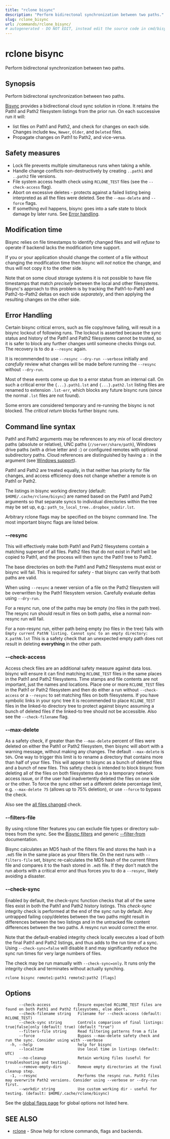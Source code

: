 ```yaml
---
title: "rclone bisync"
description: "Perform bidirectonal synchronization between two paths."
slug: rclone_bisync
url: /commands/rclone_bisync/
# autogenerated - DO NOT EDIT, instead edit the source code in cmd/bisync/ and as part of making a release run "make commanddocs"
---
```

# rclone bisync

Perform bidirectonal synchronization between two paths.

## Synopsis

Perform bidirectonal synchronization between two paths.

[Bisync](https://rclone.org/bisync/) provides a
bidirectional cloud sync solution in rclone.
It retains the Path1 and Path2 filesystem listings from the prior run.
On each successive run it will:
- list files on Path1 and Path2, and check for changes on each side.
  Changes include `New`, `Newer`, `Older`, and `Deleted` files.
- Propagate changes on Path1 to Path2, and vice-versa.

## Safety measures
- Lock file prevents multiple simultaneous runs when taking a while.
- Handle change conflicts non-destructively by creating
  `..path1` and `..path2` file versions.
- File system access health check using `RCLONE_TEST` files
  (see the `--check-access` flag).
- Abort on excessive deletes - protects against a failed listing
  being interpreted as all the files were deleted.
  See the `--max-delete` and `--force` flags.
- If something evil happens, bisync goes into a safe state to block
  damage by later runs.
  See [Error handling](https://rclone.org/bisync/#error-handling).

## Modification time
Bisync relies on file timestamps to identify changed files and will
_refuse_ to operate if backend lacks the modification time support.

If you or your application should change the content of a file
without changing the modification time then bisync will _not_
notice the change, and thus will not copy it to the other side.

Note that on some cloud storage systems it is not possible to have file
timestamps that match _precisely_ between the local and other filesystems.
Bisync's approach to this problem is by tracking the Path1-to-Path1 and
Path2-to-Path2 deltas on each side _separately_, and then applying
the resulting changes on the other side.

## Error Handling
Certain bisync critical errors, such as file copy/move failing, will result in
a bisync lockout of following runs. The lockout is asserted because the sync
status and history of the Path1 and Path2 filesystems cannot be trusted,
so it is safer to block any further changes until someone checks things out.
The recovery is to do a `--resync` again.

It is recommended to use `--resync --dry-run --verbose` initially and
_carefully_ review what changes will be made before running the `--resync`
without `--dry-run`.

Most of these events come up due to a error status from an internal call.
On such a critical error the `{...}.path1.lst` and `{...}.path2.lst`
listing files are renamed to extension `.lst-err`, which blocks any future
bisync runs (since the normal `.lst` files are not found).

Some errors are considered temporary and re-running the bisync is not blocked.
The _critical return_ blocks further bisync runs.

## Command line syntax
Path1 and Path2 arguments may be references to any mix of local directory
paths (absolute or relative), UNC paths (`//server/share/path`),
Windows drive paths (with a drive letter and `:`) or configured remotes
with optional subdirectory paths. Cloud references are distinguished by
having a `:` in the argument
(see [Windows support](https://rclone.org/bisync/#windows)).

Path1 and Path2 are treated equally, in that neither has priority for
file changes, and access efficiency does not change whether a remote
is on Path1 or Path2.

The listings in bisync working directory (default: `$HOME/.cache/rclone/bisync`)
are named based on the Path1 and Path2 arguments so that separate syncs
to individual directories within the tree may be set up, e.g.:
`path_to_local_tree..dropbox_subdir.lst`.

Arbitrary rclone flags may be specified on the bisync command line.
The most important bisync flags are listed below.

### --resync
This will effectively make both Path1 and Path2 filesystems contain a
matching superset of all files. Path2 files that do not exist in Path1 will
be copied to Path1, and the process will then sync the Path1 tree to Path2.

The base directories on both the Path1 and Path2 filesystems must exist
or bisync will fail. This is required for safety - that bisync can verify
that both paths are valid.

When using `--resync` a newer version of a file on the Path2 filesystem
will be overwritten by the Path1 filesystem version.
Carefully evaluate deltas using `--dry-run`.

For a resync run, one of the paths may be empty (no files in the path tree).
The resync run should result in files on both paths, else a normal non-resync
run will fail.

For a non-resync run, either path being empty (no files in the tree) fails with
`Empty current PathN listing. Cannot sync to an empty directory: X.pathN.lst`
This is a safety check that an unexpected empty path does not result in
deleting **everything** in the other path.

### --check-access
Access check files are an additional safety measure against data loss.
bisync will ensure it can find matching `RCLONE_TEST` files in the same places
in the Path1 and Path2 filesystems.
Time stamps and file contents are not important, just the names and locations.
Place one or more `RCLONE_TEST` files in the Path1 or Path2 filesystem and
then do either a run without `--check-access` or a `--resync` to set
matching files on both filesystems.
If you have symbolic links in your sync tree it is recommended to place
`RCLONE_TEST` files in the linked-to directory tree to protect against
bisync assuming a bunch of deleted files if the linked-to tree should not be
accessible. Also see the `--check-filename` flag.

### --max-delete
As a safety check, if greater than the `--max-delete` percent of files were
deleted on either the Path1 or Path2 filesystem, then bisync will abort with
a warning message, without making any changes.
The default `--max-delete` is `50%`.
One way to trigger this limit is to rename a directory that contains more
than half of your files. This will appear to bisync as a bunch of deleted
files and a bunch of new files.
This safety check is intended to block bisync from deleting all of the
files on both filesystems due to a temporary network access issue, or if
the user had inadvertently deleted the files on one side or the other.
To force the sync either set a different delete percentage limit,
e.g. `--max-delete 75` (allows up to 75% deletion), or use `--force`
to bypass the check.

Also see the [all files changed](https://rclone.org/bisync/#all-files-changed) check.

### --filters-file
By using rclone filter features you can exclude file types or directory
sub-trees from the sync.
See the [Bisync filters](https://rclone.org/bisync/#filtering) and generic
[--filter-from](https://rclone.org/filtering/#filter-from-read-filtering-patterns-from-a-file)
documentation.

Bisync calculates an MD5 hash of the filters file
and stores the hash in a `.md5` file in the same place as your filters file.
On the next runs with `--filters-file` set, bisync re-calculates the MD5 hash
of the current filters file and compares it to the hash stored in `.md5` file.
If they don't match the run aborts with a critical error and thus forces you
to do a `--resync`, likely avoiding a disaster.

### --check-sync
Enabled by default, the check-sync function checks that all of the same
files exist in both the Path1 and Path2 history listings. This _check-sync_
integrity check is performed at the end of the sync run by default.
Any untrapped failing copy/deletes between the two paths might result
in differences between the two listings and in the untracked file content
differences between the two paths. A resync run would correct the error.

Note that the default-enabled integrity check locally executes a load of both
the final Path1 and Path2 listings, and thus adds to the run time of a sync.
Using `--check-sync=false` will disable it and may significantly reduce the
sync run times for very large numbers of files.

The check may be run manually with `--check-sync=only`. It runs only the
integrity check and terminates without actually synching.


```
rclone bisync remote1:path1 remote2:path2 [flags]
```

## Options

```
      --check-access            Ensure expected RCLONE_TEST files are found on both Path1 and Path2 filesystems, else abort.
      --check-filename string   Filename for --check-access (default: RCLONE_TEST)
      --check-sync string       Controls comparison of final listings: true|false|only (default: true) (default "true")
      --filters-file string     Read filtering patterns from a file
      --force                   Bypass --max-delete safety check and run the sync. Consider using with --verbose
  -h, --help                    help for bisync
      --localtime               Use local time in listings (default: UTC)
      --no-cleanup              Retain working files (useful for troubleshooting and testing).
      --remove-empty-dirs       Remove empty directories at the final cleanup step.
  -1, --resync                  Performs the resync run. Path1 files may overwrite Path2 versions. Consider using --verbose or --dry-run first.
      --workdir string          Use custom working dir - useful for testing. (default: $HOME/.cache/rclone/bisync)
```

See the [global flags page](/flags/) for global options not listed here.

## SEE ALSO

* [rclone](/commands/rclone/)	 - Show help for rclone commands, flags and backends.

